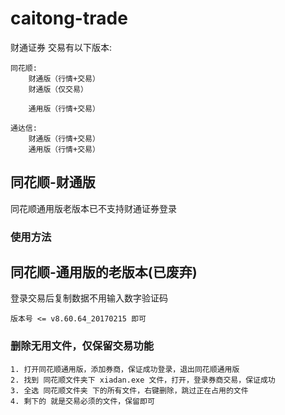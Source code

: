 # caitong-trade
财通证券 交易有以下版本:

    同花顺:
        财通版（行情+交易）
        财通版（仅交易）
    
        通用版（行情+交易）
    
    通达信:
        财通版（行情+交易）
        通用版（行情+交易）

## 同花顺-财通版
同花顺通用版老版本已不支持财通证券登录
    
### 使用方法

## 同花顺-通用版的老版本(已废弃)
登录交易后复制数据不用输入数字验证码
    
    版本号 <= v8.60.64_20170215 即可
### 删除无用文件，仅保留交易功能
    1. 打开同花顺通用版，添加券商，保证成功登录，退出同花顺通用版
    2. 找到 同花顺文件夹下 xiadan.exe 文件，打开，登录券商交易，保证成功
    3. 全选 同花顺文件夹 下的所有文件，右键删除，跳过正在占用的文件
    4. 剩下的 就是交易必须的文件，保留即可
